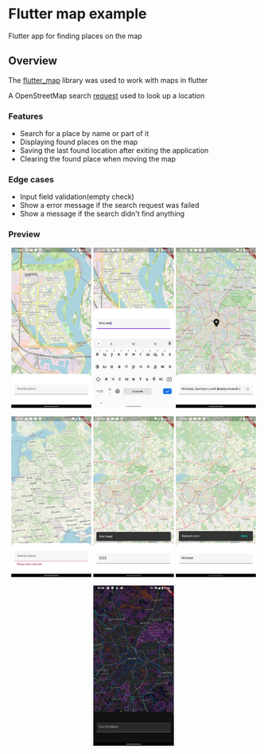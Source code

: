 # Flutter map example

Flutter app for finding places on the map

## Overview

The [flutter_map](https://pub.dev/packages/flutter_map) library was used to work with maps in flutter

A OpenStreetMap search [request](https://nominatim.org/release-docs/develop/api/Search/) used to look up a location

### Features
* Search for a place by name or part of it
* Displaying found places on the map
* Saving the last found location after exiting the application
* Clearing the found place when moving the map

### Edge cases
* Input field validation(empty check)
* Show a error message if the search request was failed
* Show a message if the search didn't find anything

### Preview
<p align="center">
<img src="data/screenshot_1.webp" width="32%"/>
<img src="data/screenshot_2.webp" width="32%"/>
<img src="data/screenshot_3.webp" width="32%"/>
</p>
<p align="center">
<img src="data/screenshot_4.webp" width="32%"/>
<img src="data/screenshot_5.webp" width="32%"/>
<img src="data/screenshot_6.webp" width="32%"/>
</p>
<p align="center">
<img src="data/screenshot_7.webp" width="32%"/>
</p>


